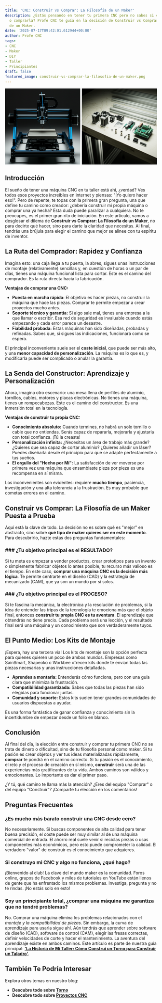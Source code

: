 ```yaml
---
title: 'CNC: Construir vs Comprar: La Filosofía de un Maker'
description: ¿Estás pensando en tener tu primera CNC pero no sabes si construirla
  o comprarla? Profe CNC te guía en la decisión de Construir vs Comprar desde la filosofía
  de un Maker.
date: '2025-07-17T09:42:01.612944+00:00'
author: Profe CNC
tags:
- CNC
- Maker
- DIY
- Taller
- Principiantes
draft: false
featured_image: construir-vs-comprar-la-filosofia-de-un-maker.png
---
```


!['CNC: Construir vs Comprar: La Filosofía de un Maker'](construir-vs-comprar-la-filosofia-de-un-maker.png)

## Introducción

El sueño de tener una máquina CNC en tu taller está ahí, ¿verdad? Ves todos esos proyectos increíbles en internet y piensas: "¡Yo quiero hacer eso!". Pero de repente, te topas con la primera gran pregunta, una que define tu camino como creador: ¿debería construir mi propia máquina o comprar una ya hecha? Esta duda puede paralizar a cualquiera. No te preocupes, es el primer gran rito de iniciación. En este artículo, vamos a desglosar el dilema de **Construir vs Comprar: La Filosofía de un Maker**, no para decirte qué hacer, sino para darte la claridad que necesitas. Al final, tendrás una brújula para elegir el camino que mejor se alinee con tu espíritu de inventor.

## La Ruta del Comprador: Rapidez y Confianza

Imagina esto: una caja llega a tu puerta, la abres, sigues unas instrucciones de montaje (relativamente) sencillas y, en cuestión de horas o un par de días, tienes una máquina funcional lista para cortar. Este es el camino del comprador. Es la ruta directa hacia la fabricación.

**Ventajas de comprar una CNC:**

*   **Puesta en marcha rápida:** El objetivo es hacer piezas, no construir la máquina que hace las piezas. Comprar te permite empezar a crear proyectos mucho antes.
*   **Soporte técnico y garantía:** Si algo sale mal, tienes una empresa a la que llamar o escribir. Esa red de seguridad es invaluable cuando estás empezando y cada error parece un desastre.
*   **Fiabilidad probada:** Estas máquinas han sido diseñadas, probadas y refinadas. Sabes que, si sigues las indicaciones, funcionará como se espera.

El principal inconveniente suele ser el **coste inicial**, que puede ser más alto, y una **menor capacidad de personalización**. La máquina es lo que es, y modificarla puede ser complicado o anular la garantía.

## La Senda del Constructor: Aprendizaje y Personalización

Ahora, imagina otro escenario: una mesa llena de perfiles de aluminio, tornillos, cables, motores y placas electrónicas. No tienes una máquina, tienes un rompecabezas. Este es el camino del constructor. Es una inmersión total en la tecnología.

**Ventajas de construir tu propia CNC:**

*   **Conocimiento absoluto:** Cuando termines, no habrá un solo tornillo o cable que no entiendas. Serás capaz de repararla, mejorarla y ajustarla con total confianza. ¡Tú la creaste!
*   **Personalización infinita:** ¿Necesitas un área de trabajo más grande? ¿Quieres que sea capaz de cortar aluminio? ¿Quieres añadir un láser? Puedes diseñarla desde el principio para que se adapte perfectamente a tus sueños.
*   **El orgullo del "Hecho por Mí":** La satisfacción de ver moverse por primera vez una máquina que ensamblaste pieza por pieza es una recompensa en sí misma.

Los inconvenientes son evidentes: requiere **mucho tiempo**, paciencia, investigación y una alta tolerancia a la frustración. Es muy probable que cometas errores en el camino.

## Construir vs Comprar: La Filosofía de un Maker Puesta a Prueba

Aquí está la clave de todo. La decisión no es sobre qué es "mejor" en abstracto, sino sobre **qué tipo de maker quieres ser en este momento**. Para descubrirlo, hazte estas dos preguntas fundamentales:

### ### ¿Tu objetivo principal es el **RESULTADO**?

Si tu meta es empezar a vender productos, crear prototipos para un invento o simplemente fabricar objetos lo antes posible, tu recurso más valioso es el tiempo. En este caso, **comprar una máquina CNC es la decisión más lógica**. Te permite centrarte en el diseño (CAD) y la estrategia de mecanizado (CAM), que ya son un mundo por sí solos.

### ### ¿Tu objetivo principal es el **PROCESO**?

Si te fascina la mecánica, la electrónica y la resolución de problemas, si la idea de entender las tripas de la tecnología te emociona más que el objeto final, entonces **construir tu propia CNC es tu aventura**. El aprendizaje que obtendrás no tiene precio. Cada problema será una lección, y el resultado final será una máquina y un conocimiento que son verdaderamente tuyos.

## El Punto Medio: Los Kits de Montaje

¡Espera, hay una tercera vía! Los kits de montaje son la opción perfecta para quienes quieren un poco de ambos mundos. Empresas como SainSmart, Shapeoko o Workbee ofrecen kits donde te envían todas las piezas necesarias y unas instrucciones detalladas.

*   **Aprendes a montarla:** Entenderás cómo funciona, pero con una guía clara que minimiza la frustración.
*   **Compatibilidad garantizada:** Sabes que todas las piezas han sido elegidas para funcionar juntas.
*   **Comunidad y soporte:** Estos kits suelen tener grandes comunidades de usuarios dispuestas a ayudar.

Es una forma fantástica de ganar confianza y conocimiento sin la incertidumbre de empezar desde un folio en blanco.

## Conclusión

Al final del día, la elección entre construir y comprar tu primera CNC no se trata de dinero o dificultad, sino de tu filosofía personal como maker. Si tu pasión es crear objetos y ver tus ideas materializadas rápidamente, **comprar** te pondrá en el camino correcto. Si tu pasión es el conocimiento, el reto y el proceso de creación en sí mismo, **construir** será una de las experiencias más gratificantes de tu vida. Ambos caminos son válidos y emocionantes. Lo importante es dar el primer paso.

¿Y tú, qué camino te llama más la atención? ¿Eres del equipo "Comprar" o del equipo "Construir"? ¡Comparte tu elección en los comentarios!

## Preguntas Frecuentes

### ¿Es mucho más barato construir una CNC desde cero?
No necesariamente. Si buscas componentes de alta calidad para tener buena precisión, el coste puede ser muy similar al de una máquina comercial de entrada. El ahorro real suele venir si reciclas piezas o usas componentes más económicos, pero esto puede comprometer la calidad. El verdadero "valor" de construir es el conocimiento que adquieres.

### Si construyo mi CNC y algo no funciona, ¿qué hago?
¡Bienvenido al club! La clave del mundo maker es la comunidad. Foros online, grupos de Facebook y miles de tutoriales en YouTube están llenos de gente que ha enfrentado los mismos problemas. Investiga, pregunta y no te rindas. ¡No estás solo en esto!

### Soy un principiante total, ¿comprar una máquina me garantiza que no tendré problemas?
No. Comprar una máquina elimina los problemas relacionados con el *montaje y la compatibilidad de piezas*. Sin embargo, la curva de aprendizaje para usarla sigue ahí. Aún tendrás que aprender sobre software de diseño (CAD), software de control (CAM), elegir las fresas correctas, definir velocidades de corte y hacer el mantenimiento. La aventura del aprendizaje existe en ambos caminos.
Este artículo es parte de nuestra guía principal: **['La Historia de Mi Taller: Cómo Construí un Torno para Construir un Taladro'](../la-historia-de-mi-taller-como-construi-un-torno-para-construir-un-taladro/)**.

## También Te Podría Interesar

Explora otros temas en nuestro blog:
- **Descubre todo sobre [Torno](/tags/torno/)**
- **Descubre todo sobre [Proyectos CNC](/tags/proyectos-cnc/)**
